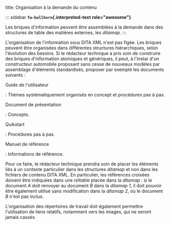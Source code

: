 title: Organisation à la demande du contenu

::: sidebar
**`fa-bullhorn`{.interpreted-text role="awesome"}**

Les briques d\'information peuvent être assemblées à la demande dans des
structures de table des matières externes, les *ditamap*.
:::

L\'organisation de l\'information sous DITA XML n\'est pas figée. Les
briques peuvent être organisées dans différentes structures
hiérarchiques, selon l\'évolution des besoins. Si le rédacteur technique
a pris soin de construire des briques d\'information atomiques et
génériques, il peut, à l\'instar d\'un constructeur automobile proposant
sans cesse de nouveaux modèles par assemblage d\'éléments standardisés,
proposer par exemple les documents suivants :

Guide de l\'utilisateur

:   Thèmes systématiquement organisés en concept et procédures pas à
    pas.

Document de présentation

:   Concepts.

Quikstart

:   Procédures pas à pas.

Manuel de référence

:   Informations de référence.

Pour ce faire, le rédacteur technique prendra soin de placer les
éléments liés à un contexte particulier dans les structures *ditamap* et
non dans les fichiers de contenu DITA XML. En particulier, les
références croisées doivent être indiquées dans une *reltable* placée
dans la *ditamap* : si le document *A* doit renvoyer au document *B*
dans la *ditamap* *1*, il doit pouvoir être également utilisé sans
modification dans la *ditamap* *2*, où le document *B* n\'est pas
inclus.

L\'organisation des répertoires de travail doit également permettre
l\'utilisation de liens relatifs, notamment vers les images, qui ne
seront jamais cassés.
